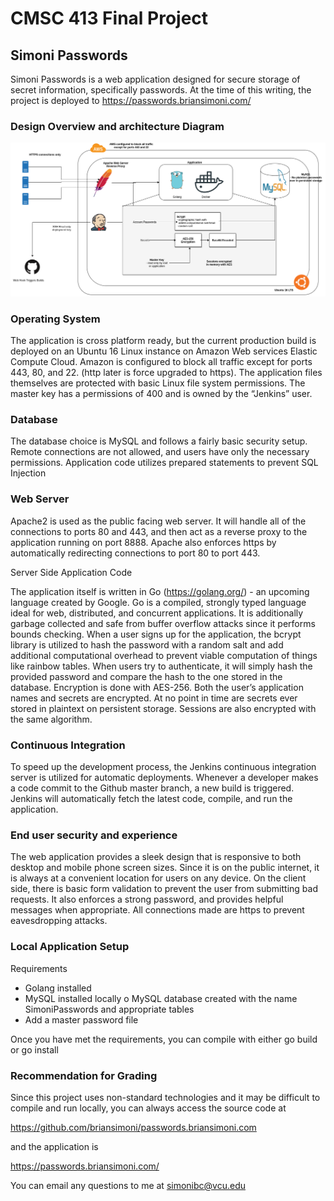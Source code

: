 # CMSC 413 Final Project

## Simoni Passwords

Simoni Passwords is a web application designed for secure storage of secret information, specifically passwords. At the time of this writing, the project is deployed to https://passwords.briansimoni.com/


### Design Overview and architecture Diagram

![architecture](https://github.com/briansimoni/passwords.briansimoni.com/blob/master/architecture.png)

### Operating System

The application is cross platform ready, but the current production build is deployed on an Ubuntu 16 Linux instance on Amazon Web services Elastic Compute Cloud. Amazon is configured to block all traffic except for ports 443, 80, and 22. (http later is force upgraded to https). The application files themselves are protected with basic Linux file system permissions. The master key has a permissions of 400 and is owned by the “Jenkins” user.

### Database

The database choice is MySQL and follows a fairly basic security setup. Remote connections are not allowed, and users have only the necessary permissions. Application code utilizes prepared statements to prevent SQL Injection

### Web Server

Apache2 is used as the public facing web server. It will handle all of the connections to ports 80 and 443, and then act as a reverse proxy to the application running on port 8888. Apache also enforces https by automatically redirecting connections to port 80 to port 443.

Server Side Application Code

The application itself is written in Go (https://golang.org/) - an upcoming language created by Google. Go is a compiled, strongly typed language ideal for web, distributed, and concurrent applications. It is additionally garbage collected and safe from buffer overflow attacks since it performs bounds checking. When a user signs up for the application, the bcrypt library is utilized to hash the password with a random salt and add additional computational overhead to prevent viable computation of things like rainbow tables. When users try to authenticate, it will simply hash the provided password and compare the hash to the one stored in the database.
Encryption is done with AES-256. Both the user’s application names and secrets are encrypted. At no point in time are secrets ever stored in plaintext on persistent storage. Sessions are also encrypted with the same algorithm.

### Continuous Integration

To speed up the development process, the Jenkins continuous integration server is utilized for automatic deployments. Whenever a developer makes a code commit to the Github master branch, a new build is triggered. Jenkins will automatically fetch the latest code, compile, and run the application.


### End user security and experience

The web application provides a sleek design that is responsive to both desktop and mobile phone screen sizes. Since it is on the public internet, it is always at a convenient location for users on any device. On the client side, there is basic form validation to prevent the user from submitting bad requests. It also enforces a strong password, and provides helpful messages when appropriate. All connections made are https to prevent eavesdropping attacks.



### Local Application Setup

Requirements
-	Golang installed
-	MySQL installed locally
o	MySQL database created with the name SimoniPasswords and appropriate tables
-	Add a master password file

Once you have met the requirements, you can compile with either go build or go install



### Recommendation for Grading

Since this project uses non-standard technologies and it may be difficult to compile and run locally, you can always access the source code at 

https://github.com/briansimoni/passwords.briansimoni.com

and the application is 

https://passwords.briansimoni.com/


You can email any questions to me at simonibc@vcu.edu

